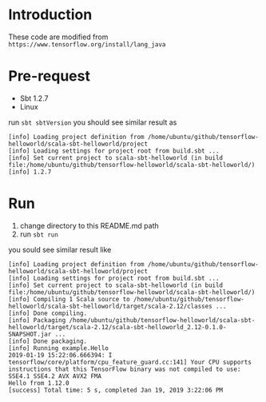 Introduction
=====
These code are modified from `https://www.tensorflow.org/install/lang_java`

Pre-request
=====
- Sbt  1.2.7
- Linux


run `sbt sbtVersion` you should see similar result as 

```
[info] Loading project definition from /home/ubuntu/github/tensorflow-helloworld/scala-sbt-helloworld/project
[info] Loading settings for project root from build.sbt ...
[info] Set current project to scala-sbt-helloworld (in build file:/home/ubuntu/github/tensorflow-helloworld/scala-sbt-helloworld/)
[info] 1.2.7
```


Run
=====
1. change directory to this README.md path
2. run `sbt run`

you sould see similar result like

```
[info] Loading project definition from /home/ubuntu/github/tensorflow-helloworld/scala-sbt-helloworld/project
[info] Loading settings for project root from build.sbt ...
[info] Set current project to scala-sbt-helloworld (in build file:/home/ubuntu/github/tensorflow-helloworld/scala-sbt-helloworld/)
[info] Compiling 1 Scala source to /home/ubuntu/github/tensorflow-helloworld/scala-sbt-helloworld/target/scala-2.12/classes ...
[info] Done compiling.
[info] Packaging /home/ubuntu/github/tensorflow-helloworld/scala-sbt-helloworld/target/scala-2.12/scala-sbt-helloworld_2.12-0.1.0-SNAPSHOT.jar ...
[info] Done packaging.
[info] Running example.Hello
2019-01-19 15:22:06.666394: I tensorflow/core/platform/cpu_feature_guard.cc:141] Your CPU supports instructions that this TensorFlow binary was not compiled to use: SSE4.1 SSE4.2 AVX AVX2 FMA
Hello from 1.12.0
[success] Total time: 5 s, completed Jan 19, 2019 3:22:06 PM
```

